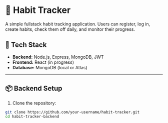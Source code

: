 # 🧠 Habit Tracker

A simple fullstack habit tracking application. Users can register, log in, create habits, check them off daily, and monitor their progress.

## 🚀 Tech Stack

- **Backend:** Node.js, Express, MongoDB, JWT
- **Frontend:** React (in progress)
- **Database:** MongoDB (local or Atlas)

---

## 📦 Backend Setup

1. Clone the repository:
```bash
git clone https://github.com/your-username/habit-tracker.git
cd habit-tracker-backend
